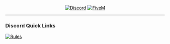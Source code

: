 <div align=center>

[![Discord](https://img.shields.io/badge/Discord-Join%20Community-blue?style=for-the-badge&logo=discord)](https://discord.gg/4WY5p4jzMq)
[![FiveM](https://img.shields.io/badge/FiveM-Andrew%20Developmenmt-orange?style=for-the-badge&logo=fivem)](https://forum.cfx.re/u/andrewthewusky/summary)
<div>

---

<div align=left>

### Discord Quick Links
[![Rules](https://img.shields.io/badge/File-Rules%20&%20Regulations-blue?style=for-the-badge&logo=internet)](https://discord.gg/4WY5p4jzMq)

<div>

